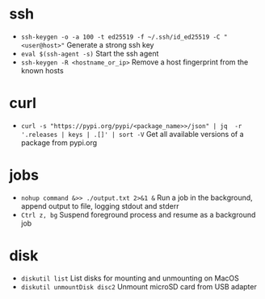 # ssh

* `ssh-keygen -o -a 100 -t ed25519 -f ~/.ssh/id_ed25519 -C "<user@host>"` Generate a strong ssh key
* `eval $(ssh-agent -s)` Start the ssh agent
* `ssh-keygen -R <hostname_or_ip>` Remove a host fingerprint from the known hosts 

# curl

* `curl -s "https://pypi.org/pypi/<package_name>>/json" | jq  -r '.releases | keys | .[]' | sort -V` Get all available versions of a package from pypi.org

# jobs

* `nohup command &>> ./output.txt 2>&1 &` Run a job in the background, append output to file, logging stdout and stderr
* `Ctrl z, bg` Suspend foreground process and resume as a background job

# disk

* `diskutil list` List disks for mounting and unmounting on MacOS
* `diskutil unmountDisk disc2` Unmount microSD card from USB adapter
